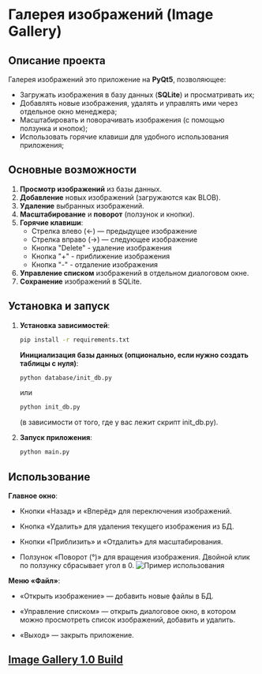 # Галерея изображений (Image Gallery)

## Описание проекта
Галерея изображений это приложение на **PyQt5**, позволяющее:
- Загружать изображения в базу данных (**SQLite**) и просматривать их;
- Добавлять новые изображения, удалять и управлять ими через отдельное окно менеджера;
- Масштабировать и поворачивать изображения (с помощью ползунка и кнопок);
- Использовать горячие клавиши для удобного использования приложения;


## Основные возможности
1. **Просмотр изображений** из базы данных.
2. **Добавление** новых изображений (загружаются как BLOB).
3. **Удаление** выбранных изображений.
4. **Масштабирование** и **поворот** (ползунок и кнопки).
5. **Горячие клавиши**:  
   - Стрелка влево (←) — предыдущее изображение  
   - Стрелка вправо (→) — следующее изображение  
   - Кнопка "Delete" - удаление изображения
   - Кнопка "+" - приближение изображения
   - Кнопка "-" - отдаление изображения
6. **Управление списком** изображений в отдельном диалоговом окне.
7. **Сохранение** изображений в SQLite.




## Установка и запуск

1. **Установка зависимостей**:
   ```bash
   pip install -r requirements.txt
   ```
   
   **Инициализация базы данных (опционально, если нужно создать таблицы с нуля)**:
   ```bash
   python database/init_db.py
   ```
   или
   ```bash 
   python init_db.py
   ```

    (в зависимости от того, где у вас лежит скрипт init_db.py).


2. **Запуск приложения**:
   ```bash
   python main.py
   ```
## Использование

**Главное окно**:

- Кнопки «Назад» и «Вперёд» для переключения изображений.

- Кнопка «Удалить» для удаления текущего изображения из БД.

- Кнопки «Приблизить» и «Отдалить» для масштабирования.

- Ползунок «Поворот (°)» для вращения изображения. Двойной клик по ползунку сбрасывает угол в 0.
![Пример использования](https://i.imgur.com/0AaHeiC.gif)

**Меню «Файл»**:

- «Открыть изображение» — добавить новые файлы в БД.

- «Управление списком» — открыть диалоговое окно, в котором можно просмотреть список изображений, добавить и удалить.

- «Выход» — закрыть приложение.

## [Image Gallery 1.0 Build](https://drive.google.com/file/d/1VKsJw4_u1HokwDN7-qgR6YNKymhRMyAJ/view?usp=sharing)
